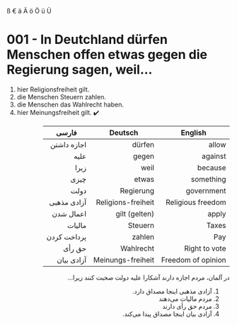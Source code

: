  ß   € ä Ä ö Ö ü Ü

# 001 - In Deutchland dürfen Menschen offen etwas gegen die Regierung sagen, weil...

1. hier Religionsfreiheit gilt.
2. die Menschen Steuern zahlen.
3. die Menschen das Wahlrecht haben.
4. hier Meinungsfreiheit gilt. ✔️ 

<div dir="rtl">

| English | Deutsch | فارسی
|-|-|-|
|allow|dürfen|اجازه داشتن
|against|gegen|علیه
|because|weil| زیرا
|something|etwas|چیزی
|government|Regierung|دولت
|Religious freedom|Religions-freiheit| آزادی مذهبی
|apply|gilt (gelten)| اعمال شدن
|Taxes|Steuern| مالیات
|Pay|zahlen | پرداخت کردن
|Right to vote|Wahlrecht|حق رأی
|Freedom of opinion|Meinungs-freiheit|آزادی بیان

در آلمان، مردم اجازه دارند آشکارا علیه دولت صحبت کنند زیرا...
1. آزادی مذهبی اینجا مصداق دارد.
2. مردم مالیات می‌دهند
3. مردم حق رأی دارند
4. آزادی بیان اینجا مصداق پیدا می‌کند.

</div>
